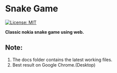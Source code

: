 # Snake Game

[![License: MIT](https://img.shields.io/badge/License-MIT-yellow.svg)](./LICENSE.MD)

**Classic nokia snake game using web.**

## Note:

1. The docs folder contains the latest working files.
2. Best result on Google Chrome.(Desktop)
